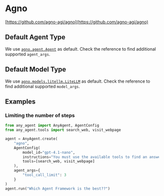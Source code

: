# Agno

[https://github.com/agno-agi/agno](https://github.com/agno-agi/agno)

## Default Agent Type

We use [`agno.agent.Agent`](https://docs.agno.com/reference/agents/agent) as default.
Check the reference to find additional supported `agent_args`.

## Default Model Type

We use [`agno.models.litellm.LiteLLM`](https://docs.agno.com/models/litellm) as default.
Check the reference to find additional supported `model_args`.

## Examples

### Limiting the number of steps

```python
from any_agent import AnyAgent, AgentConfig
from any_agent.tools import search_web, visit_webpage

agent = AnyAgent.create(
    "agno",
    AgentConfig(
        model_id="gpt-4.1-nano",
        instructions="You must use the available tools to find an answer",
        tools=[search_web, visit_webpage]
    ),
    agent_args={
        "tool_call_limit": 3
    }
)
agent.run("Which Agent Framework is the best??")
```
